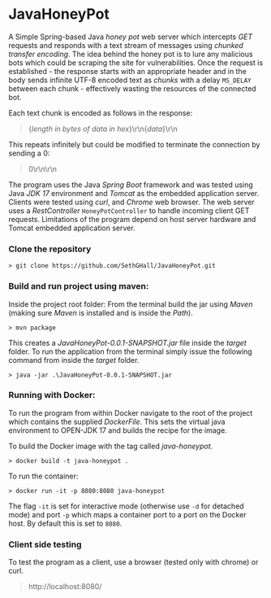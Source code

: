 # JavaHoneyPot
A Simple Spring-based Java *honey pot* web server which intercepts *GET* requests and responds with a text stream of 
messages using *chunked transfer encoding*. The idea behind the honey pot is to lure any malicious bots which could 
be scraping the site for vulnerabilities. Once the request is established - the response starts with an appropriate 
header and in the body sends infinite UTF-8 encoded text as *chunks* with a delay `MS_DELAY` 
between each chunk - effectively wasting the resources of the connected bot.

Each text chunk is encoded as follows in the response:
>{*length in bytes of data in hex*}\r\n{*data*}\r\n

This repeats infinitely but could be modified to terminate the connection by sending a 0:
>0\r\n\r\n

The program uses the Java *Spring Boot* framework and was tested using Java *JDK 17* environment and *Tomcat* as the embedded
application server. Clients were tested using *curl*, and *Chrome* web browser. The web server uses a *RestController* `HoneyPotController` to 
handle incoming client GET requests. Limitations of the program depend on host server hardware and Tomcat embedded application server. 

### Clone the repository
```
> git clone https://github.com/SethGHall/JavaHoneyPot.git
```

### Build and run project using maven:
Inside the project root folder: From the terminal build the jar using *Maven* (making sure *Maven* is installed and
is inside the *Path*).
```
> mvn package
```
This creates a *JavaHoneyPot-0.0.1-SNAPSHOT.jar* file inside the *target* folder. To run the application from the
terminal simply issue the following command from inside the *target* folder.

```
> java -jar .\JavaHoneyPot-0.0.1-SNAPSHOT.jar
```


### Running with Docker:
To run the program from within Docker navigate to the root of the project which contains the supplied *DockerFile*. 
This sets the virtual java environment to OPEN-JDK 17 and builds the recipe for the image.

To build the Docker image with the tag called *java-honeypot*.
```
> docker build -t java-honeypot .
```

To run the container:
```
> docker run -it -p 8080:8080 java-honeypot 
```
The flag `-it` is set for interactive mode (otherwise use `-d` for detached mode) and port `-p` which maps a container 
port to a port on the Docker host. By default this is set to `8080`.


### Client side testing
To test the program as a client, use a browser (tested only with chrome) or curl.
> http://localhost:8080/